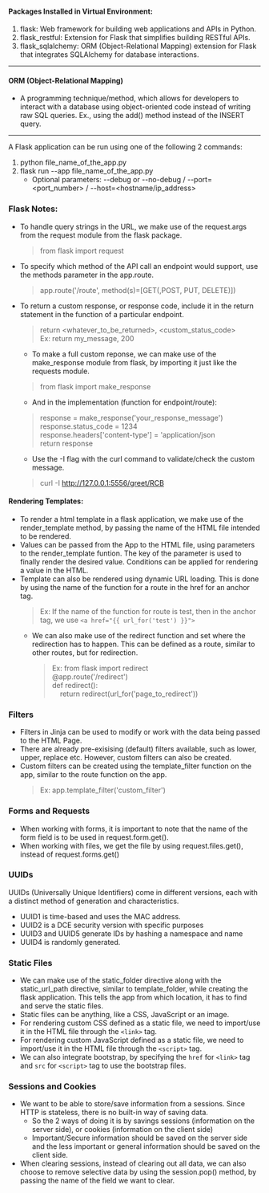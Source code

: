 #### Packages Installed in Virtual Environment:
1. flask: Web framework for building web applications and APIs in Python.
2. flask_restful: Extension for Flask that simplifies building RESTful APIs.
3. flask_sqlalchemy: ORM (Object-Relational Mapping) extension for Flask that integrates SQLAlchemy for database interactions.

----------------------------------------------------------

#### ORM (Object-Relational Mapping)
- A programming technique/method, which allows for developers to interact with a database using object-oriented code instead of writing raw SQL queries. Ex., using the add() method instead of the INSERT query.

----------------------------------------------------------

A Flask application can be run using one of the following 2 commands:
1. python file_name_of_the_app.py
2. flask run --app file_name_of_the_app.py 
    * Optional parameters: --debug or --no-debug / --port=<port_number> / --host=<hostname/ip_address>

### Flask Notes:
* To handle query strings in the URL, we make use of the request.args from the request module from the flask package.
    > from flask import request
* To specify which method of the API call an endpoint would support, use the methods parameter in the app.route.
    > app.route('/route', method(s)=[GET(,POST, PUT, DELETE)])
* To return a custom response, or response code, include it in the return statement in the function of a particular endpoint.
    > return <whatever_to_be_returned>, <custom_status_code>
    <br/>Ex: return my_message, 200
    * To make a full custom reponse, we can make use of the make_response module from flask, by importing it just like the requests module.
    > from flask import make_response

    * And in the implementation (function for endpoint/route):
    > response = make_response('your_response_message')
    <br/> response.status_code = 1234
    <br/> response.headers['content-type'] = 'application/json
    <br/> return response
    * Use the -I flag with the curl command to validate/check the custom message.
    > curl -I http://127.0.0.1:5556/greet/RCB
    
#### Rendering Templates:
* To render a html template in a flask application, we make use of the render_template method, by passing the name of the HTML file intended to be rendered.
* Values can be passed from the App to the HTML file, using parameters to the render_template funtion. The key of the parameter is used to finally render the desired value. Conditions can be applied for rendering a value in the HTML.
* Template can also be rendered using dynamic URL loading. This is done by using the name of the function for a route in the href for an anchor tag.
    > Ex: If the name of the function for route is test, then in the anchor tag, we use `<a href="{{ url_for('test') }}">`
    * We can also make use of the redirect function and set where the redirection has to happen. This can be defined as a route, similar to other routes, but for redirection.
        > Ex: from flask import redirect 
        <br/> @app.route('/redirect')
        <br/> def redirect():
        <br/> &nbsp;&nbsp;&nbsp;&nbsp;return redirect(url_for('page_to_redirect'))

### Filters
* Filters in Jinja can be used to modify or work with the data being passed to the HTML Page.
* There are already pre-exisising (default) filters available, such as lower, upper, replace etc. However, custom filters can also be created.
* Custom filters can be created using the template_filter function on the app, similar to the route function on the app.
    > Ex: app.template_filter('custom_filter')

### Forms and Requests
* When working with forms, it is important to note that the name of the form field is to be used in request.form.get().
* When working with files, we get the file by using request.files.get(), instead of request.forms.get()

### UUIDs
UUIDs (Universally Unique Identifiers) come in different versions, each with a distinct method of generation and characteristics.
* UUID1 is time-based and uses the MAC address.
* UUID2 is a DCE security version with specific purposes
* UUID3 and UUID5 generate IDs by hashing a namespace and name
* UUID4 is randomly generated. 

### Static Files
* We can make use of the static_folder directive along with the static_url_path directive, similar to template_folder, while creating the flask application. This tells the app from which location, it has to find and serve the static files.
* Static files can be anything, like a CSS, JavaScript or an image.
* For rendering custom CSS defined as a static file, we need to import/use it in the HTML file through the `<link>` tag.
* For rendering custom JavaScript defined as a static file, we need to import/use it in the HTML file through the `<script>` tag.
* We can also integrate bootstrap, by specifying the `href` for `<link>` tag and `src` for `<script>` tag to use the bootstrap files.

### Sessions and Cookies
* We want to be able to store/save information from a sessions. Since HTTP is stateless, there is no built-in way of saving data.
    * So the 2 ways of doing it is by savings sessions (information on the server side), or cookies (information on the client side)
    * Important/Secure information should be saved on the server side and the less important or general information should be saved on the client side.
* When clearing sessions, instead of clearing out all data, we can also choose to remove selective data by using the session.pop() method, by passing the name of the field we want to clear.